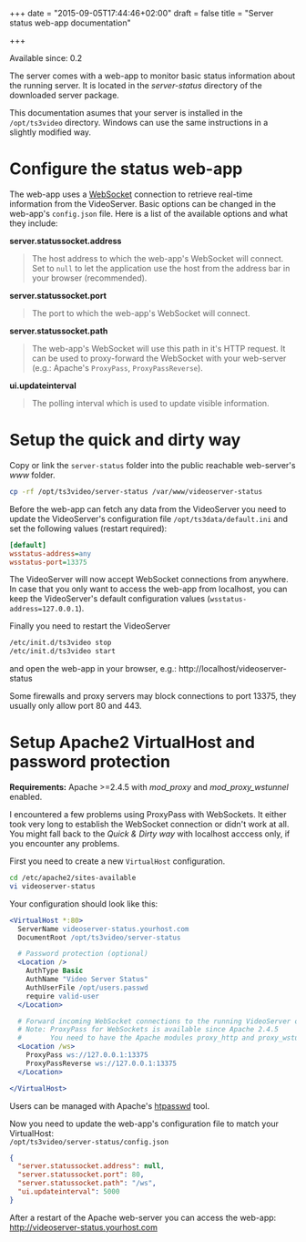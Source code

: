 +++
date = "2015-09-05T17:44:46+02:00"
draft = false
title = "Server status web-app documentation"

+++

Available since: 0.2

The server comes with a web-app to monitor basic status
information about the running server. It is located in the
*server-status* directory of the downloaded server package.

This documentation asumes that your server is installed in the
`/opt/ts3video` directory. Windows can use the same instructions in a
slightly modified way.

# Configure the status web-app

The web-app uses a [WebSocket][websocket] connection to retrieve
real-time information from the VideoServer.
Basic options can be changed in the web-app's `config.json` file.
Here is a list of the available options and what they include:

__server.statussocket.address__

> The host address to which the web-app's WebSocket will connect.
> Set to `null` to let the application use the host from the address bar
> in your browser (recommended).

__server.statussocket.port__

> The port to which the web-app's WebSocket will connect.

__server.statussocket.path__

> The web-app's WebSocket will use this path in it's HTTP request.
> It can be used to proxy-forward the WebSocket with your web-server
> (e.g.: Apache's `ProxyPass`, `ProxyPassReverse`).

__ui.updateinterval__

> The polling interval which is used to update visible information.

# Setup the quick and dirty way

Copy or link the `server-status` folder into the public reachable
web-server's *www* folder.

```bash
cp -rf /opt/ts3video/server-status /var/www/videoserver-status
```

Before the web-app can fetch any data from the VideoServer you need to
update the VideoServer's configuration file `/opt/ts3data/default.ini`
and set the following values (restart required):

```ini
[default]
wsstatus-address=any
wsstatus-port=13375
```

The VideoServer will now accept WebSocket connections from anywhere.
In case that you only want to access the web-app from localhost, you can
keep the VideoServer's default configuration values
(`wsstatus-address=127.0.0.1`).

Finally you need to restart the VideoServer

```bash
/etc/init.d/ts3video stop
/etc/init.d/ts3video start
```

and open the web-app in your browser,
e.g.: http://localhost/videoserver-status

<div class="hint hint-info">
Some firewalls and proxy servers may block connections to port 13375,
they usually only allow port 80 and 443.
</div>

# Setup Apache2 VirtualHost and password protection

**Requirements:**
Apache >=2.4.5 with *mod_proxy* and *mod_proxy_wstunnel* enabled.

<div class="hint hint-warning">
  I encountered a few problems using ProxyPass with WebSockets.
  It either took very long to establish the WebSocket connection or didn't
  work at all. You might fall back to the <em>Quick &amp; Dirty way</em>
  with localhost acccess only, if you encounter any problems.
</div>

First you need to create a new `VirtualHost` configuration.

```bash
cd /etc/apache2/sites-available
vi videoserver-status
```

Your configuration should look like this:

```apache
<VirtualHost *:80>
  ServerName videoserver-status.yourhost.com
  DocumentRoot /opt/ts3video/server-status

  # Password protection (optional)
  <Location />
    AuthType Basic
    AuthName "Video Server Status"
    AuthUserFile /opt/users.passwd
    require valid-user
  </Location>

  # Forward incoming WebSocket connections to the running VideoServer on port 13375.
  # Note: ProxyPass for WebSockets is available since Apache 2.4.5
  #       You need to have the Apache modules proxy_http and proxy_wstunnel enabled.
  <Location /ws>
    ProxyPass ws://127.0.0.1:13375
    ProxyPassReverse ws://127.0.0.1:13375
  </Location>

</VirtualHost>
```

Users can be managed with Apache's [htpasswd][htpasswd] tool.

Now you need to update the web-app's configuration file to match your
VirtualHost: \
`/opt/ts3video/server-status/config.json`

```json
{
  "server.statussocket.address": null,
  "server.statussocket.port": 80,
  "server.statussocket.path": "/ws",
  "ui.updateinterval": 5000
}
```

After a restart of the Apache web-server you can access the web-app:
http://videoserver-status.yourhost.com


[websocket]: https://www.websocket.org/
[htpasswd]: http://httpd.apache.org/docs/2.4/programs/htpasswd.html
